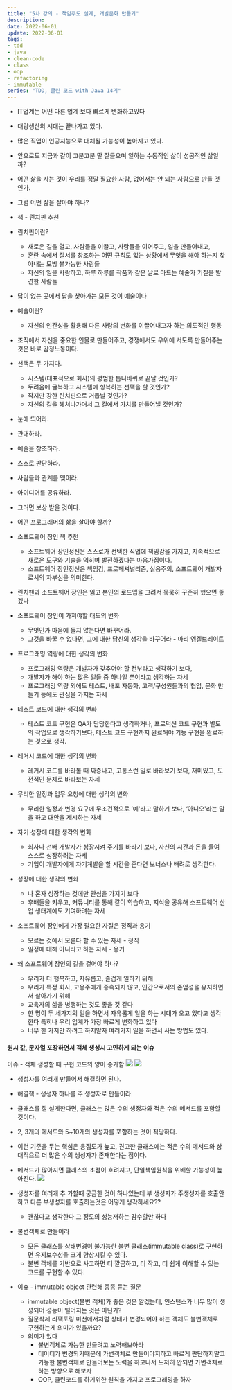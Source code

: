 ```yaml
---
title: "5차 강의 - 책임주도 설계, 개발문화 만들기"
description:
date: 2022-06-01
update: 2022-06-01
tags:
- tdd
- java
- clean-code
- class
- oop
- refactoring
- immutable
series: "TDD, 클린 코드 with Java 14기"
---
```


* IT업계는 어떤 다른 업계 보다 빠르게 변화하고있다
* 대량생산의 시대는 끝나가고 있다.
* 많은 직업이 인공지능으로 대체될 가능성이 높아지고 있다.
* 앞으로도 지금과 같이 고분고분 말 잘들으며 일하는 수동적인 삶이 성공적인 삶일까?
* 어떤 삶을 사는 것이 우리를 정말 필요한 사람, 없어서는 안 되는 사람으로 만들 것인가.
* 그럼 어떤 삶을 살아야 하나?
* 책 - 린치핀 추천
* 린치핀이란?
  * 새로운 길을 열고, 사람들을 이끌고, 사람들을 이어주고, 일을 만들어내고,
  * 혼란 속에서 질서를 창조하는 어떤 규칙도 없는 상황에서 무엇을 해야 하는지 찾아내는 모방 불가능한 사람들
  * 자신의 일을 사랑하고, 하루 하루를 작품과 같은 날로 마드는 예술가 기질을 발견한 사람들

* 답이 없는 곳에서 답을 찾아가는 모든 것이 예술이다
* 예술이란?
  * 자신의 인간성을 활용해 다른 사람의 변화를 이끌어내고자 하는 의도적인 행동
* 조직에서 자신을 중요한 인물로 만들어주고, 경쟁에서도 우위에 서도록 만들어주는 것은 바로 감정노동이다.
* 선택은 두 가지다.
  * 시스템(대표적으로 회사)의 평범한 톱니바퀴로 끝날 것인가?
  * 두려움에 굴복하고 시스템에 항복하는 선택을 할 것인가?
  * 작지만 강한 린치핀으로 거듭날 것인가?
  * 자신의 길을 헤쳐나가며서 그 길에서 가치를 만들어낼 것인가?
* 눈에 띄어라.
* 관대하라.
* 예술을 창조하라.
* 스스로 판단하라.
* 사람들과 관계를 맺어라.
* 아이디어를 공유하라.
* 그러면 보상 받을 것이다.
* 어떤 프로그래머의 삶을 살아야 할까?
* 소프트웨어 장인 책 추천
  * 소프트웨어 장인정신은 스스로가 선택한 직업에 책임감을 가지고, 지속적으로 새로운 도구와 기술을 익히며 발전하겠다는 마음가짐이다.
  * 소프트웨어 장인정신은 책임감, 프로페셔널리즘, 실용주의, 소프트웨어 개발자로서의 자부심을 의미한다.
* 린치팬과 소프트웨어 장인은 읽고 본인의 로드맵을 그려서 묵묵히 꾸준히 했으면 좋겠다
* 소프트웨어 장인이 가져야할 태도의 변화
  * 무엇인가 마음에 들지 않는다면 바꾸어라.
  * 그것을 바꿀 수 없다면, 그에 대한 당신의 생각을 바꾸어라 - 마리 엥겔브레이트
* 프로그래밍 역량에 대한 생각의 변화
  * 프로그래밍 역량은 개발자가 갖추어야 할 전부라고 생각하기 보다,
  * 개발자가 해야 하는 많은 일들 중 하나일 뿐이라고 생각하는 자세
  * 프로그래밍 역량 외에도 테스트, 배포 자동화, 고객/구성원들과의 협업, 문화 만들기 등에도 관심을 가지는 자세
* 테스트 코드에 대한 생각의 변화
  * 테스트 코드 구현은 QA가 담당한다고 생각하거나, 프로덕션 코드 구현과 별도의 작업으로 생각하기보다, 테스트 코드 구현까지 완료해야 기능 구현을 완료하는 것으로 생각.
* 레거시 코드에 대한 생각의 변화
  * 레거시 코드를 바라볼 때 짜증나고, 고통스런 일로 바라보기 보다, 재미있고, 도전적인 문제로 바라보는 자세
* 무리한 일정과 업무 요청에 대한 생각의 변화
  * 무리한 일정과 변경 요구에 무조건적으로 ‘예'라고 말하기 보다, ‘아니오'라는 말을 하고 대안을 제시하는 자세
* 자기 성장에 대한 생각의 변화
  * 회사나 선배 개발자가 성장시켜 주기를 바라기 보다, 자신의 시간과 돈을 들여 스스로 성장하려는 자세
  * 기업이 개발자에게 자기계발을 할 시간을 준다면 보너스나 배려로 생각한다.
* 성장에 대한 생각의 변화
  * 나 혼자 성장하는 것에만 관심을 가지기 보다
  * 후배들을 키우고, 커뮤니티를 통해 같이 학습하고, 지식을 공유해 소프트웨어 산업 생태계에도 기여하려는 자세
* 소프트웨어 장인에게 가장 필요한 자질은 정직과 용기
  * 모르는 것에서 모른다 할 수 있는 자세 - 정직
  * 일정에 대해 아니라고 하는 자세 - 용기
* 왜 소프트웨어 장인의 길을 걸어야 하나?
  * 우리가 더 행복하고, 자유롭고, 즐겁게 일하기 위해
  * 우리가 특정 회사, 고용주에게 종속되지 않고, 인간으로서의 존엄성을 유지하면서 살아가기 위해
  * 교육자의 삶을 병행하는 것도 좋을 것 같다
  * 한 명이 두 세가지의 일을 하면서 자유롭게 일을 하는 시대가 오고 있다고 생각 한다 특히나 우리 업계가 가장 빠르게 변화하고 있다
  * 너무 한 가지만 하려고 하지말자 여러가지 일을 하면서 사는 방법도 있다.

#### 원시 값, 문자열 포장하면서 객체 생성시 고민하게 되는 이슈
이슈 - 객체 생성할 때 구현 코드의 양이 증가함
![](images/로또넘버객체포장.png)
![](images/LottoTest.png)
* 생성자를 여러개 만들어서 해결하면 된다.
* 해결책 - 생성자 하나를 주 생성자로 만들어라
* 클래스를 잘 설계한다면, 클래스는 많은 수의 생정자와 적은 수의 메서드를 포함할 것이다.
* 2, 3개의 메서드와 5~10개의 생성자를 포함하는 것이 적당하다.
* 이런 기준을 두는 핵심은 응집도가 높고, 견고한 클래스에는 적은 수의 메서드와 상대적으로 더 많은 수의 생성자가 존재한다는 점이다.
* 메서드가 많아지면 클래스의 초점이 흐려지고, 단일책임원칙을 위배할 가능성이 높아진다.
![](images/Cash생성자.png)

* 생성자를 여러개 추 가할때 궁금한 것이 하나있는데 부 생성자가 주생성자를 호출안하고 다른 부생성자를 호출하는것은 어떻게 생각하세요??
  * 괜찮다고 생각한다 그 정도의 성능저하는 감수할만 하다
* 불변객체로 만들어라
  * 모든 클래스를 상태변경이 불가능한 불변 클래스(immutable class)로 구현하면 유지보수성을 크게 향상시킬 수 있다.
  * 불변 객체를 기반으로 사고하면 더 깔금하고, 더 작고, 더 쉽게 이해할 수 있는 코드를 구현할 수 있다.
* 이슈 - immutable object 관련해 종종 듣는 질문
  * immutable object(불변 객체)가 좋은 것은 알겠는데, 인스턴스가 너무 많이 생성되어 성능이 떨어지는 것은 아닌가?
  * 질문삭제 리팩토링 미션에서처럼 상태가 변경되어야 하는 객체도 불변객체로 구현하는게 의미가 있을까요?
  * 의미가 있다
    * 불변객체로 가능한 만들려고 노력해보아라
    * 데이터가 변경되기때문에 가변객체로 만들어야지하고 빠르게 판단하지말고 가능한 불변객체로 만들어보는 노력을 하고나서 도저히 안되면 가변객체로 하는 방향으로 해보자
    * OOP, 클린코드를 하기위한 원칙을 가지고 프로그래밍을 하자



